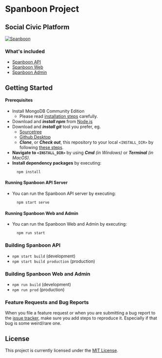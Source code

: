 # **Spanboon Project**
## Social Civic Platform
[![Spanboon](https://spanboon.com/assets/img/logo/logo.svg)](https://github.com/kaogeek/spanboon)

### What's included
+ [Spanboon API](https://github.com/kaogeek/spanboon/tree/main/api-spanboon)
+ [Spanboon Web](https://github.com/kaogeek/spanboon/tree/main/web-spanboon) 
+ [Spanboon Admin](https://github.com/kaogeek/spanboon/tree/main/admin-spanboon)

## **Getting Started**
#### Prerequisites
- Install MongoDB Community Edition
  - Please read [installation steps](https://docs.mongodb.com/manual/installation) carefully.
- Download and ***install npm*** from [Node.js](https://nodejs.org/en/download)
- Download and ***install git*** tool you prefer, eg.
  - [Sourcetree](https://www.sourcetreeapp.com)
  - [Github Desktop](https://desktop.github.com)
  - ***Clone***, or ***Check out***, this repository to your local `<INSTALL_DIR>` by following [these steps](https://docs.github.com/en/github/creating-cloning-and-archiving-repositories/cloning-a-repository-from-github/cloning-a-repository).
- **Navigate to `<INSTALL_DIR>`** by using ***Cmd*** *(in Windows)* or ***Terminal*** *(in MacOS)*.
- **Install dependency packages** by executing:
  ```
    npm install
  ```

#### Running Spanboon API Server
- You can run the Spanboon API server by executing:
  ```
    npm start serve
  ```
  
#### Running Spanboon Web and Admin
- You can run the Spanboon Web and Admin by executing:
  ```
    npm run start
  ```

### Building Spanboon API
- `npm start build` (development)
- `npm start build production` (production)

### Building Spanboon Web and Admin
- `npm run build` (development)
- `npm run prod` (production)

### Feature Requests and Bug Reports
When you file a feature request or when you are submitting a bug report to the [issue tracker](https://github.com/kaogeek/spanboon/issues), make sure you add steps to reproduce it. Especially if that bug is some weird/rare one.

## License
This project is currently licensed under the [MIT License](https://github.com/kaogeek/spanboon/blob/main/LICENSE).
